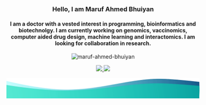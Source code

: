 <h3 align="center"> Hello, I am Maruf Ahmed Bhuiyan </h3>
<h4 align="center"> 
  I am a doctor with a vested interest in programming, bioinformatics and biotechnolgy. I am currently working on genomics, vaccinomics, computer aided drug design,  machine learning and interactomics. I am looking for collaboration in research.
</h4>

<p align="center"> 
  <img src="https://github-readme-stats.vercel.app/api?username=maruf-ahmed-bhuiyan&show_icons=true" alt="maruf-ahmed-bhuiyan" /> 
</p>

<p align="center">
<a href="mailto:dr.marufahmed89@gmail.com"><img src="https://img.shields.io/badge/Email%3A-dr.marufahmed89%40gmail.com-blue" </a>
<a href="www.marufahmed.carrd.co"><img src="https://img.shields.io/badge/Visit%20at%3A-www.marufahmed.carrd.co-orange"/></a>
</p> 

![footer](https://github.com/maruf-ahmed-bhuiyan/maruf-ahmed-bhuiyan/blob/master/footer.png)
